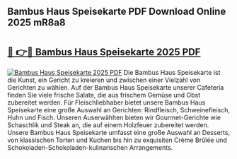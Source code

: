 ## Bambus Haus Speisekarte PDF Download Online 2025 mR8a8

# <h2><a href="http://gc7dzb.nevu.top/?p=Bambus+Haus+Speisekarte">🔗 👉🔴 Bambus Haus Speisekarte 2025 PDF</a></h2>

[![Bambus Haus Speisekarte 2025 PDF](https://i.imgur.com/dBaPXMq.png)](http://gc7dzb.nevu.top/?p=Bambus+Haus+Speisekarte)
Die Bambus Haus Speisekarte ist die Kunst, ein Gericht zu kreieren und zwischen einer Vielzahl von Gerichten zu wählen. Auf der Bambus Haus Speisekarte unserer Cafeteria finden Sie viele frische Salate, die aus frischem Gemüse und Obst zubereitet werden. Für Fleischliebhaber bietet unsere Bambus Haus Speisekarte eine große Auswahl an Gerichten: Rindfleisch, Schweinefleisch, Huhn und Fisch. Unseren Auserwählten bieten wir Gourmet-Gerichte wie Schaschlik und Steak an, die auf einem Holzfeuer zubereitet werden. Unsere Bambus Haus Speisekarte umfasst eine große Auswahl an Desserts, von klassischen Torten und Kuchen bis hin zu exquisiten Crème Brûlée und Schokoladen-Schokoladen-kulinarischen Arrangements.
